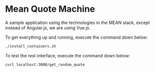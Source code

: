 # Mean Quote Machine

A sample application using the technologies in the MEAN stack, except instead of Angular.js, we are using Vue.js.

To get everything up and running, execute the command down below:

```bash
./install_containers.sh
```

To test the rest interface, execute the command down below:

```bash
curl localhost:3000/get_random_quote
```
